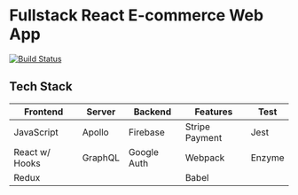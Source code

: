 # Fullstack React E-commerce Web App

[![Build Status](https://travis-ci.org/SunnyChangMei/React-Fullstack-Ecommerce.svg?branch=master)](https://travis-ci.org/SunnyChangMei/React-Fullstack-Ecommerce)

## Tech Stack

Frontend | Server | Backend | Features | Test
---------|----------|--------- | ---- | ----|
 JavaScript | Apollo | Firebase | Stripe Payment | Jest
 React w/ Hooks | GraphQL | Google Auth | Webpack | Enzyme
 Redux | | | Babel
